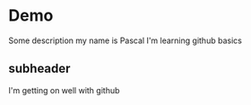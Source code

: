 # Demo

Some description
my name is Pascal 
I'm learning github basics

## subheader

I'm getting on well with github

